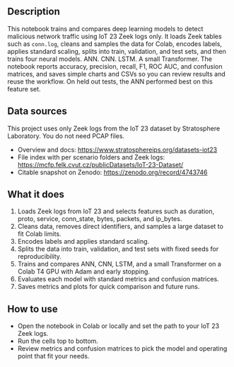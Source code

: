 ## Description

This notebook trains and compares deep learning models to detect malicious network traffic using IoT 23 Zeek logs only. It loads Zeek tables such as `conn.log`, cleans and samples the data for Colab, encodes labels, applies standard scaling, splits into train, validation, and test sets, and then trains four neural models. ANN. CNN. LSTM. A small Transformer. The notebook reports accuracy, precision, recall, F1, ROC AUC, and confusion matrices, and saves simple charts and CSVs so you can review results and reuse the workflow. On held out tests, the ANN performed best on this feature set.

## Data sources

This project uses only Zeek logs from the IoT 23 dataset by Stratosphere Laboratory. You do not need PCAP files.

- Overview and docs: https://www.stratosphereips.org/datasets-iot23  
- File index with per scenario folders and Zeek logs: https://mcfp.felk.cvut.cz/publicDatasets/IoT-23-Dataset/  
- Citable snapshot on Zenodo: https://zenodo.org/record/4743746

## What it does

1. Loads Zeek logs from IoT 23 and selects features such as duration, proto, service, conn_state, bytes, packets, and ip_bytes.  
2. Cleans data, removes direct identifiers, and samples a large dataset to fit Colab limits.  
3. Encodes labels and applies standard scaling.  
4. Splits the data into train, validation, and test sets with fixed seeds for reproducibility.  
5. Trains and compares ANN, CNN, LSTM, and a small Transformer on a Colab T4 GPU with Adam and early stopping.  
6. Evaluates each model with standard metrics and confusion matrices.  
7. Saves metrics and plots for quick comparison and future runs.

## How to use

- Open the notebook in Colab or locally and set the path to your IoT 23 Zeek logs.  
- Run the cells top to bottom.  
- Review metrics and confusion matrices to pick the model and operating point that fit your needs.
